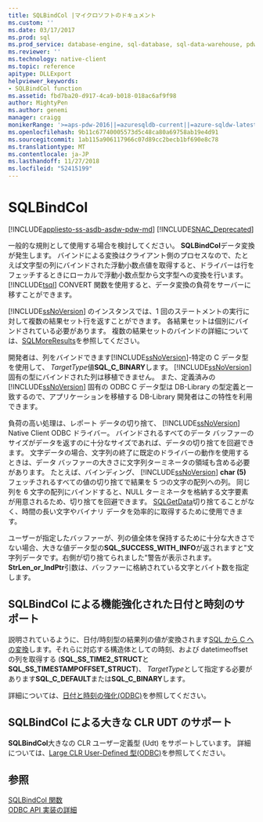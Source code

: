 ```yaml
---
title: SQLBindCol |マイクロソフトのドキュメント
ms.custom: ''
ms.date: 03/17/2017
ms.prod: sql
ms.prod_service: database-engine, sql-database, sql-data-warehouse, pdw
ms.reviewer: ''
ms.technology: native-client
ms.topic: reference
apitype: DLLExport
helpviewer_keywords:
- SQLBindCol function
ms.assetid: fbd7ba20-d917-4ca9-b018-018ac6af9f98
author: MightyPen
ms.author: genemi
manager: craigg
monikerRange: '>=aps-pdw-2016||=azuresqldb-current||=azure-sqldw-latest||>=sql-server-2016||=sqlallproducts-allversions||>=sql-server-linux-2017||=azuresqldb-mi-current'
ms.openlocfilehash: 9b11c67740005573d5c48ca80a69758ab19e4d91
ms.sourcegitcommit: 1ab115a906117966c07d89cc2becb1bf690e8c78
ms.translationtype: MT
ms.contentlocale: ja-JP
ms.lasthandoff: 11/27/2018
ms.locfileid: "52415199"
---
```

# <a name="sqlbindcol"></a>SQLBindCol
[!INCLUDE[appliesto-ss-asdb-asdw-pdw-md](../../includes/appliesto-ss-asdb-asdw-pdw-md.md)]
[!INCLUDE[SNAC_Deprecated](../../includes/snac-deprecated.md)]

  一般的な規則として使用する場合を検討してください。 **SQLBindCol**データ変換が発生します。 バインドによる変換はクライアント側のプロセスなので、たとえば文字型の列にバインドされた浮動小数点値を取得すると、ドライバーは行をフェッチするときにローカルで浮動小数点型から文字型への変換を行います。 [!INCLUDE[tsql](../../includes/tsql-md.md)] CONVERT 関数を使用すると、データ変換の負荷をサーバーに移すことができます。  
  
 [!INCLUDE[ssNoVersion](../../includes/ssnoversion-md.md)] のインスタンスでは、1 回のステートメントの実行に対して複数の結果セット行を返すことができます。 各結果セットは個別にバインドされている必要があります。 複数の結果セットのバインドの詳細については、[SQLMoreResults](../../relational-databases/native-client-odbc-api/sqlmoreresults.md)を参照してください。  
  
 開発者は、列をバインドできます[!INCLUDE[ssNoVersion](../../includes/ssnoversion-md.md)]-特定の C データ型を使用して、 *TargetType*値**SQL_C_BINARY**します。 [!INCLUDE[ssNoVersion](../../includes/ssnoversion-md.md)] 固有の型にバインドされた列は移植できません。 また、定義済みの [!INCLUDE[ssNoVersion](../../includes/ssnoversion-md.md)] 固有の ODBC C データ型は DB-Library の型定義と一致するので、アプリケーションを移植する DB-Library 開発者はこの特性を利用できます。  
  
 負荷の高い処理は、レポート データの切り捨て、 [!INCLUDE[ssNoVersion](../../includes/ssnoversion-md.md)] Native Client ODBC ドライバー。 バインドされるすべてのデータ バッファーのサイズがデータを返すのに十分なサイズであれば、データの切り捨てを回避できます。 文字データの場合、文字列の終了に既定のドライバーの動作を使用するときは、データ バッファーの大きさに文字列ターミネータの領域も含める必要があります。 たとえば、バインディング、 [!INCLUDE[ssNoVersion](../../includes/ssnoversion-md.md)] **char (5)** フェッチされるすべての値の切り捨てで結果を 5 つの文字の配列への列。 同じ列を 6 文字の配列にバインドすると、NULL ターミネータを格納する文字要素が用意されるため、切り捨てを回避できます。 [SQLGetData](../../relational-databases/native-client-odbc-api/sqlgetdata.md)切り捨てることがなく、時間の長い文字やバイナリ データを効率的に取得するために使用できます。  
  
 ユーザーが指定したバッファーが、列の値全体を保持するために十分な大きさでない場合、大きな値データ型の**SQL_SUCCESS_WITH_INFO**が返されますと"文字列データです。右側が切り捨てられました"警告が表示されます。 **StrLen_or_IndPtr**引数は、バッファーに格納されている文字とバイト数を指定します。  
  
## <a name="sqlbindcol-support-for-enhanced-date-and-time-features"></a>SQLBindCol による機能強化された日付と時刻のサポート  
 説明されているように、日付/時刻型の結果列の値が変換されます[SQL から C への変換](../../relational-databases/native-client-odbc-date-time/datetime-data-type-conversions-from-sql-to-c.md)します。それらに対応する構造体としての時刻、および datetimeoffset の列を取得する (**SQL_SS_TIME2_STRUCT**と**SQL_SS_TIMESTAMPOFFSET_STRUCT**)、 *TargetType*として指定する必要があります**SQL_C_DEFAULT**または**SQL_C_BINARY**します。  
  
 詳細については、[日付と時刻の強化&#40;ODBC&#41;](../../relational-databases/native-client-odbc-date-time/date-and-time-improvements-odbc.md)を参照してください。  
  
## <a name="sqlbindcol-support-for-large-clr-udts"></a>SQLBindCol による大きな CLR UDT のサポート  
 **SQLBindCol**大きなの CLR ユーザー定義型 (Udt) をサポートしています。 詳細については、[Large CLR User-Defined 型&#40;ODBC&#41;](../../relational-databases/native-client/odbc/large-clr-user-defined-types-odbc.md)を参照してください。  
  
## <a name="see-also"></a>参照  
 [SQLBindCol 関数](https://go.microsoft.com/fwlink/?LinkId=59327)   
 [ODBC API 実装の詳細](../../relational-databases/native-client-odbc-api/odbc-api-implementation-details.md)  
  
  
